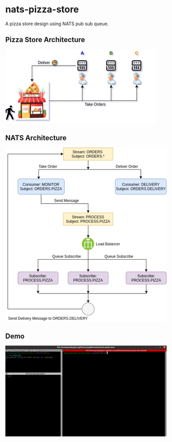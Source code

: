 # nats-pizza-store

A pizza store design using NATS pub sub queue.

## Pizza Store Architecture

![pizza store](/static/pizza-store-arch.png)

## NATS Architecture

![nats architecture](/static/nats-arch.png)

## Demo
[![Demo](/static/demo.png)](https://drive.google.com/file/d/1Y0hrqTVRHsRhwZ9ile0WsMKw-byLkO7K/view?usp=sharing)

